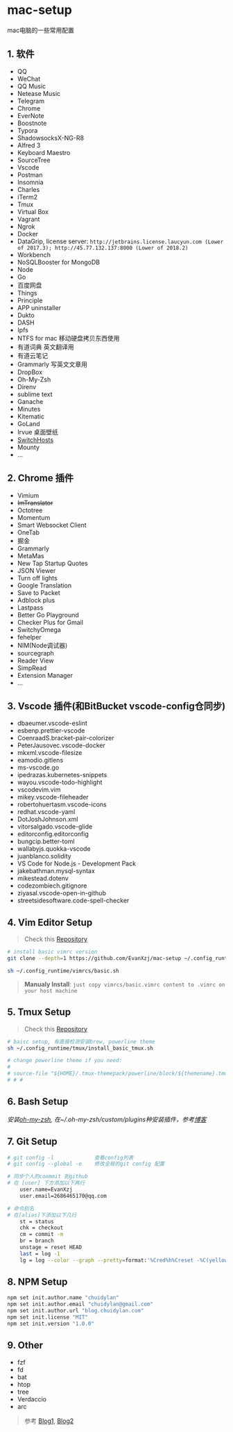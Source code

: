 # mac-setup

mac电脑的一些常用配置

## 1. 软件

- QQ
- WeChat
- QQ Music
- Netease Music
- Telegram
- Chrome
- EverNote
- Boostnote
- Typora
- ShadowsocksX-NG-R8
- Alfred 3
- Keyboard Maestro
- SourceTree
- Vscode
- Postman
- Insomnia
- Charles
- iTerm2
- Tmux
- Virtual Box
- Vagrant
- Ngrok
- Docker
- DataGrip,
    license server: `http://jetbrains.license.laucyun.com (Lower of 2017.3); http://45.77.132.137:8000 (Lower of 2018.2)`
- Workbench
- NoSQLBooster for MongoDB
- Node
- Go
- 百度网盘
- Things
- Principle
- APP uninstaller
- Dukto
- DASH
- Ipfs
- NTFS for mac  移动硬盘拷贝东西使用
- 有道词典 英文翻译用
- 有道云笔记
- Grammarly 写英文文章用
- DropBox
- Oh-My-Zsh
- Direnv
- sublime text
- Ganache
- Minutes
- Kitematic
- GoLand
- Irvue 桌面壁纸
- [SwitchHosts](https://github.com/oldj/SwitchHosts/releases)
- Mounty
- ...

## 2. Chrome 插件

- Vimium
- ~~ImTranslator~~
- Octotree
- Momentum
- Smart Websocket Client
- OneTab
- 掘金
- Grammarly
- MetaMas
- New Tap Startup Quotes
- JSON Viewer
- Turn off lights
- Google Translation
- Save to Packet
- Adblock plus
- Lastpass
- Better Go Playground
- Checker Plus for Gmail
- SwitchyOmega
- fehelper
- NIM(Node调试器)
- sourcegraph
- Reader View
- SimpRead
- Extension Manager
- ...

## 3. Vscode 插件(和BitBucket vscode-config仓同步)

- dbaeumer.vscode-eslint
- esbenp.prettier-vscode
- CoenraadS.bracket-pair-colorizer
- PeterJausovec.vscode-docker
- mkxml.vscode-filesize
- eamodio.gitlens
- ms-vscode.go
- ipedrazas.kubernetes-snippets
- wayou.vscode-todo-highlight
- vscodevim.vim
- mikey.vscode-fileheader
- robertohuertasm.vscode-icons
- redhat.vscode-yaml
- DotJoshJohnson.xml
- vitorsalgado.vscode-glide
- editorconfig.editorconfig
- bungcip.better-toml
- wallabyjs.quokka-vscode
- juanblanco.solidity
- VS Code for Node.js - Development Pack
- jakebathman.mysql-syntax
- mikestead.dotenv
- codezombiech.gitignore
- ziyasal.vscode-open-in-github
- streetsidesoftware.code-spell-checker

## 4. Vim Editor Setup

> Check this [Repository][1]

```bash
# install basic vimrc version
git clone --depth=1 https://github.com/EvanXzj/mac-setup ~/.config_runtime

sh ~/.config_runtime/vimrcs/basic.sh
```

> **Manualy Install**: `just copy vimrcs/basic.vimrc content to .vimrc on your host machine`

## 5. Tmux Setup

> Check this [Repository][2]

```bash
# baisc setup, 有直接检测安装brew, powerline theme
sh ~/.config_runtime/tmux/install_basic_tmux.sh

# change powerline theme if you need:
#
# source-file "${HOME}/.tmux-themepack/powerline/block/${themename}.tmuxtheme"
# # #
```

## 6. Bash Setup

*安装[oh-my-zsh](https://github.com/robbyrussell/oh-my-zsh), 在~/.oh-my-zsh/custom/plugins种安装插件，参考[博客](https://keyholesoftware.com/2015/05/04/zsh/)*

## 7. Git Setup

```bash
# git config -l             查看config列表
# git config --global -e    修改全局的git config 配置

# 同步个人的conmmit 到github
# 在 [user] 下方添加以下两行
    user.name=EvanXzj
    user.email=2686465170@qq.com

# 命令别名
# 在[alias]下添加以下几行
    st = status
    chk = checkout
    cm = commit -m
    br = branch
    unstage = reset HEAD
    last = log -1
    lg = log --color --graph --pretty=format:'%Cred%h%Creset -%C(yellow)%d%Creset %s %Cgreen(%cr) %C(bold blue)<%an>%Creset' --abbrev-commit
```

## 8. NPM Setup

```bash
npm set init.author.name "chuidylan"
npm set init.author.email "chuidylan@gmail.com"
npm set init.author.url "blog.chuidylan.com"
npm set init.license "MIT"
npm set init.version "1.0.0"
```

## 9. Other

- fzf
- fd
- bat
- htop
- tree
- Verdaccio
- arc

> 参考 [Blog1][3], [Blog2][4]

[1]: https://github.com/amix/vimrc
[2]: https://github.com/EvanXzj/my-tmux-conf
[3]: https://code.tutsplus.com/tutorials/how-to-customize-the-command-prompt--net-20586
[4]: https://gist.github.com/natelandau/10654137

